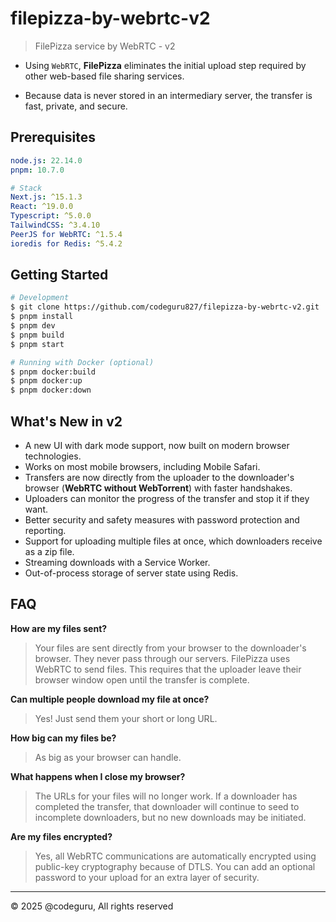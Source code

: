 # filepizza-by-webrtc-v2

> FilePizza service by WebRTC - v2

- Using `WebRTC`, **FilePizza** eliminates the initial upload step required by other web-based file sharing services.

- Because data is never stored in an intermediary server, the transfer is fast, private, and secure.

## Prerequisites

```yaml
node.js: 22.14.0
pnpm: 10.7.0
```

```yaml
# Stack
Next.js: ^15.1.3
React: ^19.0.0
Typescript: ^5.0.0
TailwindCSS: ^3.4.10
PeerJS for WebRTC: ^1.5.4
ioredis for Redis: ^5.4.2
```

## Getting Started

```bash
# Development
$ git clone https://github.com/codeguru827/filepizza-by-webrtc-v2.git
$ pnpm install
$ pnpm dev
$ pnpm build
$ pnpm start

# Running with Docker (optional)
$ pnpm docker:build
$ pnpm docker:up
$ pnpm docker:down
```

## What's New in v2

- A new UI with dark mode support, now built on modern browser technologies.
- Works on most mobile browsers, including Mobile Safari.
- Transfers are now directly from the uploader to the downloader's browser (**WebRTC without WebTorrent**) with faster handshakes.
- Uploaders can monitor the progress of the transfer and stop it if they want.
- Better security and safety measures with password protection and reporting.
- Support for uploading multiple files at once, which downloaders receive as a zip file.
- Streaming downloads with a Service Worker.
- Out-of-process storage of server state using Redis.

## FAQ

**How are my files sent?**

> Your files are sent directly from your browser to the downloader's browser. They never pass through our servers. FilePizza uses WebRTC to send files. This requires that the uploader leave their browser window open until the transfer is complete.

**Can multiple people download my file at once?**

> Yes! Just send them your short or long URL.

**How big can my files be?**

> As big as your browser can handle.

**What happens when I close my browser?**

> The URLs for your files will no longer work. If a downloader has completed the transfer, that downloader will continue to seed to incomplete downloaders, but no new downloads may be initiated.

**Are my files encrypted?**

> Yes, all WebRTC communications are automatically encrypted using public-key cryptography because of DTLS. You can add an optional password to your upload for an extra layer of security.

---

&copy; 2025 @codeguru, All rights reserved
